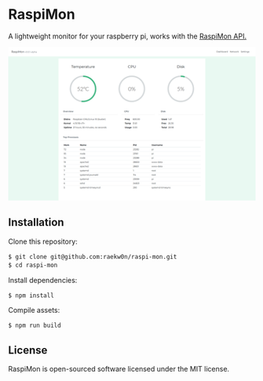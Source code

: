 # RaspiMon

A lightweight monitor for your raspberry pi, works with the [RaspiMon API.](https://github.com/raekw0n/raspi-mon-api)

![image](src/assets/screenshot.png)

## Installation

Clone this repository:
```bash
$ git clone git@github.com:raekw0n/raspi-mon.git
$ cd raspi-mon
```

Install dependencies:
```bash
$ npm install
```

Compile assets:
```bash
$ npm run build
```

## License
RaspiMon is open-sourced software licensed under the MIT license.
